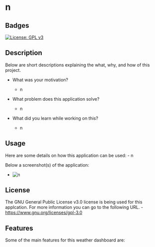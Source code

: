 # n

## Badges

[![License: GPL v3](https://img.shields.io/badge/License-GPLv3-blue.svg)](https://www.gnu.org/licenses/gpl-3.0)

## Description

Below are short descriptions explaining the what, why, and how of this project.

- What was your motivation?
    - n

- What problem does this application solve?
    - n

- What did you learn while working on this?
    - n
  

## Usage
  
  Here are some details on how this application can be used:
    - n
      
  Below a screenshot(s) of the application:
  - ![n](n)
  
## License

The GNU General Public License v3.0 license is being used for this applcation. For more information you can go to the following URL.
    - https://www.gnu.org/licenses/gpl-3.0

## Features

Some of the main features for this weather dashboard are:

